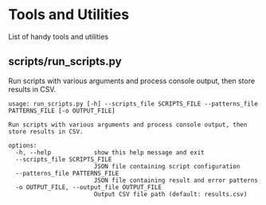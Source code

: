 # Tools and Utilities
List of handy tools and utilities

## scripts/run_scripts.py
Run scripts with various arguments and process console output, then store results in CSV.

```
usage: run_scripts.py [-h] --scripts_file SCRIPTS_FILE --patterns_file PATTERNS_FILE [-o OUTPUT_FILE]

Run scripts with various arguments and process console output, then store results in CSV.

options:
  -h, --help            show this help message and exit
  --scripts_file SCRIPTS_FILE
                        JSON file containing script configuration
  --patterns_file PATTERNS_FILE
                        JSON file containing result and error patterns
  -o OUTPUT_FILE, --output_file OUTPUT_FILE
                        Output CSV file path (default: results.csv)
```